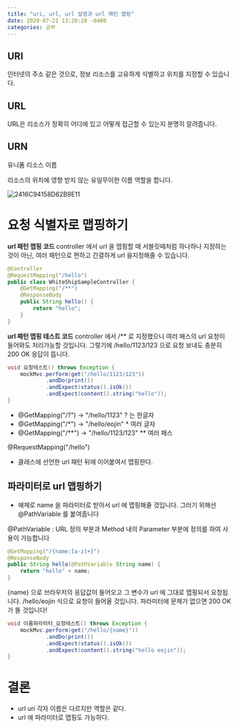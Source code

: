 ```yaml
---
title: "uri, url, url 설명과 url 패턴 맵핑"     
date: 2020-07-21 13:20:28 -0400
categories: 공부
---
```


## URI
인터넷의 주소 같은 것으로, 정보 리소스를 고유하게 식별하고 위치를 지정할 수 있습니다.

## URL
URL은 리소스가 정확히 어디에 있고 어떻게 접근할 수 있는지 분명히 알려줍니다.

## URN

유니폼 리소스 이름

리소스의 위치에 영향 받지 않는 유일무이한 이름 역할을 합니다.

![2416C94158D62B9E11](https://user-images.githubusercontent.com/45488643/88051794-31d71900-cb94-11ea-8426-4fca6a4341c9.png)

# 요청 식별자로 맵핑하기

**url 패턴 맵핑 코드**
controller 에서 url 을 맵핑할 때 서블릿때처럼 하나하나 지정하는 것이 아닌, 여러 패턴으로 편하고 간결하게 url 을지정해줄 수 있습니다.
```java
@Controller
@RequestMapping("/hello")
public class WhiteShipSampleController {
    @GetMapping("/**")
    @ResponseBody
    public String hello() {
        return "hello";
    }
}
```

**url 패턴 맵핑 테스트 코드**
controller 에서 /** 로 지정했으니 여러 패스의 url 요청이 들어와도 처리가능할 것입니다.
그렇기에 /hello/1123/123 으로 요청 보내도 충분히 200 OK 응답이 뜹니다.
```java
void 요청테스트() throws Exception {
    mockMvc.perform(get("/hello/1123/123"))
            .andDo(print())
            .andExpect(status().isOk())
            .andExpect(content().string("hello"));
}
```

- @GetMapping("/?") -> "/hello/1123" ? 는 한글자
- @GetMapping("/*") -> "/hello/eojin" * 여러 글자
- @GetMapping("/**") -> "/hello/1123/123" ** 여러 패스

@RequestMapping("/hello")
- 클래스에 선언한 url 패턴 뒤에 이어붙여서 맵핑한다.

## 파라미터로 url 맵핑하기
- 예제로 name 을 파라미터로 받아서 url 에 맵핑해줄 것입니다. 그러기 위해선 @PathVariable 를 붙여줍니다

@PathVariable : URL 정의 부분과 Method 내의 Parameter 부분에 정의를 하여 사용이 가능합니다

```java
@GetMapping("/{name:[a-z]+}")
@ResponseBody
public String hello(@PathVariable String name) {
    return "hello" + name;
}
```
{name} 으로 브라우저의 응답값이 들어오고 그 변수가 url 에 그대로 맵핑되서 요청됩니다.
/hello/eojin 식으로 요청이 들어올 것입니다. 파라미터에 문제가 없으면 200 OK 가 뜰 것입니다!
```java
void 이름파라미터_요청테스트() throws Exception {
    mockMvc.perform(get("/hello/{name}"))
            .andDo(print())
            .andExpect(status().isOk())
            .andExpect(content().string("hello eojin"));
}
```

# 결론
- url uri 각자 이름은 다르지만 역할은 같다.
- url 에 파라미터로 맵핑도 가능하다.



